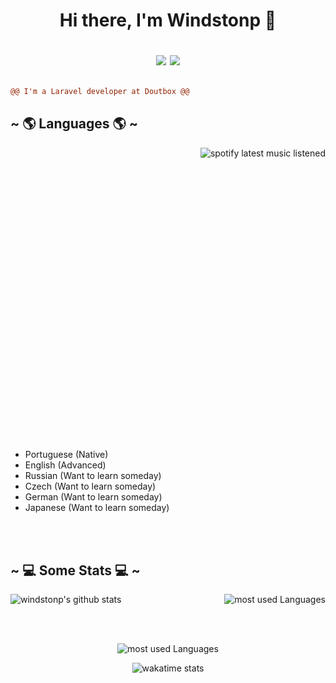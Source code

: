 <h1 align="center"> 
    Hi there, I'm Windstonp 👋
    <br />
    
   <div align="center">
        
   [![](https://img.shields.io/badge/-linkedin-0073B1?style=flat-square)](https://www.linkedin.com/in/windstonp/)
   [![](https://img.shields.io/badge/-twitter-1C9CEA?style=flat-square)](https://twitter.com/windstonp)
     
   </div>
  </h1>
  
  ```diff
  @@ I'm a Laravel developer at Doutbox @@
  
  ```
  
   <div>
      <h2 align="left"> ~ 🌎 Languages 🌎  ~</h2>
      <p>
        <img src="https://spotify-recently-played-readme.vercel.app/api?user=22rfam3nqh7zns4jbf4q5nn3a&count=3" align="right" alt="spotify latest music listened">
      </p>
    </div>
  <div>
    <p align="center" style="margin-bottom: 500px">
    
   - Portuguese (Native)
   - English (Advanced) 
   - Russian (Want to learn someday) 
   - Czech (Want to learn someday)
   - German (Want to learn someday)
   - Japanese (Want to learn someday)
    
   </p>
  </div>
  <br />
  <br />
  
  <div>
      <h2 align="left"> ~ 💻 Some Stats 💻  ~</h2>
      <p>
        <img src="https://github-readme-stats.vercel.app/api/top-langs/?username=windstonp&layout=compact&theme=radical" align="right" alt="most used Languages">
      </p>
    </div>
  <div>
    <p align="center" >
    
   ![windstonp's github stats](https://github-readme-stats.vercel.app/api?username=windstonp&show_icons=true&theme=radical)
    
   </p>
  </div>
  
  <br />
  <br />
  
   <div  align="center">
      <p  align="center">
        <img src="https://github-readme-streak-stats.herokuapp.com/?user=windstonp&theme=radical" align="center" alt="most used Languages">
      </p>
    </div>
  <div align="center">
    <p align="center" >
    
   <img src="https://github-readme-stats.vercel.app/api/wakatime?username=windstonp&theme=radical&layout=compact"  align="center" alt="wakatime stats" />
    
   </p>
  </div>
  
  

